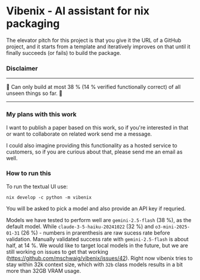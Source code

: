 # Vibenix - AI assistant for nix packaging

The elevator pitch for this project is that you give it the URL of a GitHub project,
and it starts from a template and iteratively improves on that until it finally succeeds (or fails) to build the package.

### Disclaimer

---

🚧 Can only build at most 38 % (14 % verified functionally correct) of all unseen things so far. 🚧

---

### My plans with this work

I want to publish a paper based on this work, so if you're interested in that or want to collaborate on related work send me a message.

I could also imagine providing this functionality as a hosted service to customers, so if you are curious about that, please send me an email as well.

### How to run this

To run the textual UI use:
```
nix develop -c python -m vibenix
```

You will be asked to pick a model and also provide an API key if requried.

Models we have tested to perform well are `gemini-2.5-flash` (38 %), as the default model.
While `claude-3-5-haiku-20241022` (32 %) and `o3-mini-2025-01-31` (26 %) - numbers in prarenthesis are raw sucess rate before validation. Manually validated success rate with `gemini-2.5-flash` is about half, at 14 %.
We would like to target local models in the future, but we are still working on issues to get that working (https://github.com/mschwaig/vibenix/issues/42).
Right now vibenix tries to stay within 32k context size, which with `32b` class models results in a bit more than 32GB VRAM usage.
